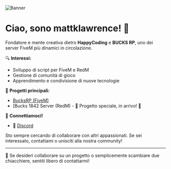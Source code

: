 ![Banner](https://imgur.com/NaqLA8E.png)

# Ciao, sono mattklawrence! 👋

Fondatore e mente creativa dietro **HappyCoding** e **BUCKS RP**, uno dei server FiveM più dinamici in circolazione.

🔍 **Interessi:**
- Sviluppo di script per FiveM e RedM
- Gestione di comunità di gioco
- Apprendimento e condivisione di nuove tecnologie

🚀 **Progetti principali:**
- [BucksRP (FiveM)](https://discord.gg/ax6dVGYKNa)
- [Bucks 1842 Server (RedM) - 🌟 Progetto speciale, in arrivo! 🌟

🔗 **Connettiamoci!**
- 💬 [Discord](https://discord.gg/ax6dVGYKNa)

Sto sempre cercando di collaborare con altri appassionati. Se sei interessato, contattami o unisciti alla nostra community!

---

💼 Se desideri collaborare su un progetto o semplicemente scambiare due chiacchiere, sentiti libero di contattarmi!

